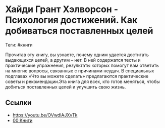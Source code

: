 # Хайди Грант Хэлворсон - Психология достижений. Как добиваться поставленных целей

Теги: #книги 

Прочитав эту книгу, вы узнаете, почему одним удается достигать выдающихся целей, а другим – нет. В ней содержатся тесты и практические упражнения, результаты которых помогут вам ответить на многие вопросы, связанные с причинами неудач. В специальных подглавах «Что вы можете сделать» предлагаются практические советы и рекомендации.Эта книга для всех, кто готов меняться, чтобы добиться поставленных целей и улучшить свою жизнь.

## Ссылки

* https://youtu.be/OVwdlAJXvTk
* [00 Книги](00%20%D0%9A%D0%BD%D0%B8%D0%B3%D0%B8.md)
